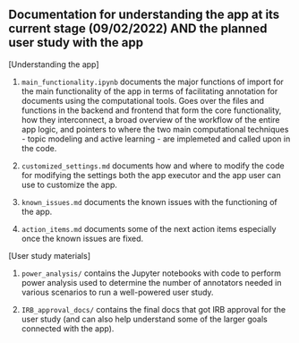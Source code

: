 ## Documentation for understanding the app at its current stage (09/02/2022) AND the planned user study with the app

[Understanding the app]

1. `main_functionality.ipynb` documents the major functions of import for the main functionality of the app in terms of facilitating annotation for documents using the computational tools. Goes over the files and functions in the backend and frontend that form the core functionality, how they interconnect, a broad overview of the workflow of the entire app logic, and pointers to where the two main computational techniques - topic modeling and active learning - are implemeted and called upon in the code. 

2. `customized_settings.md` documents how and where to modify the code for modifying the settings both the app executor and the app user can use to customize the app. 

3. `known_issues.md` documents the known issues with the functioning of the app.

4. `action_items.md` documents some of the next action items especially once the known issues are fixed.


[User study materials]

1. `power_analysis/` contains the Jupyter notebooks with code to perform power analysis used to determine the number of annotators needed in various scenarios to run a well-powered user study. 

2. `IRB_approval_docs/` contains the final docs that got IRB approval for the user study (and can also help understand some of the larger goals connected with the app).